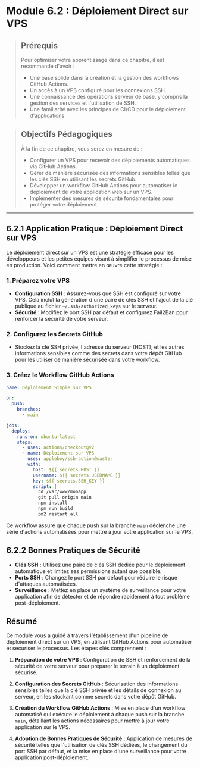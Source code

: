 # Module 6.2 : Déploiement Direct sur VPS

<blockquote>
  <h2>Prérequis</h2>
  <p>Pour optimiser votre apprentissage dans ce chapitre, il est recommandé d'avoir :</p>
  <ul>
    <li>Une base solide dans la création et la gestion des workflows GitHub Actions.</li>
    <li>Un accès à un VPS configuré pour les connexions SSH.</li>
    <li>Une connaissance des opérations serveur de base, y compris la gestion des services et l'utilisation de SSH.</li>
    <li>Une familiarité avec les principes de CI/CD pour le déploiement d'applications.</li>
  </ul>
</blockquote>

<blockquote>
  <h2>Objectifs Pédagogiques</h2>
  <p>À la fin de ce chapitre, vous serez en mesure de :</p>
  <ul>
    <li>Configurer un VPS pour recevoir des déploiements automatiques via GitHub Actions.</li>
    <li>Gérer de manière sécurisée des informations sensibles telles que les clés SSH en utilisant les secrets GitHub.</li>
    <li>Développer un workflow GitHub Actions pour automatiser le déploiement de votre application web sur un VPS.</li>
    <li>Implémenter des mesures de sécurité fondamentales pour protéger votre déploiement.</li>
  </ul>
</blockquote>

---

## 6.2.1 Application Pratique : Déploiement Direct sur VPS

Le déploiement direct sur un VPS est une stratégie efficace pour les développeurs et les petites équipes visant à simplifier le processus de mise en production. Voici comment mettre en œuvre cette stratégie :

### 1. Préparez votre VPS

- **Configuration SSH** : Assurez-vous que SSH est configuré sur votre VPS. Cela inclut la génération d'une paire de clés SSH et l'ajout de la clé publique au fichier `~/.ssh/authorized_keys` sur le serveur.
- **Sécurité** : Modifiez le port SSH par défaut et configurez Fail2Ban pour renforcer la sécurité de votre serveur.

### 2. Configurez les Secrets GitHub

- Stockez la clé SSH privée, l'adresse du serveur (HOST), et les autres informations sensibles comme des secrets dans votre dépôt GitHub pour les utiliser de manière sécurisée dans votre workflow.

### 3. Créez le Workflow GitHub Actions

```yaml
name: Déploiement Simple sur VPS

on:
  push:
    branches:
      - main

jobs:
  deploy:
    runs-on: ubuntu-latest
    steps:
      - uses: actions/checkout@v2
      - name: Déploiement sur VPS
        uses: appleboy/ssh-action@master
        with:
          host: ${{ secrets.HOST }}
          username: ${{ secrets.USERNAME }}
          key: ${{ secrets.SSH_KEY }}
          script: |
            cd /var/www/monapp
            git pull origin main
            npm install
            npm run build
            pm2 restart all
```

Ce workflow assure que chaque push sur la branche `main` déclenche une série d'actions automatisées pour mettre à jour votre application sur le VPS.

## 6.2.2 Bonnes Pratiques de Sécurité

- **Clés SSH** : Utilisez une paire de clés SSH dédiée pour le déploiement automatique et limitez ses permissions autant que possible.
- **Ports SSH** : Changez le port SSH par défaut pour réduire le risque d'attaques automatisées.
- **Surveillance** : Mettez en place un système de surveillance pour votre application afin de détecter et de répondre rapidement à tout problème post-déploiement.


## Résumé

Ce module vous a guidé à travers l'établissement d'un pipeline de déploiement direct sur un VPS, en utilisant GitHub Actions pour automatiser et sécuriser le processus. Les étapes clés comprennent :

1. **Préparation de votre VPS** : Configuration de SSH et renforcement de la sécurité de votre serveur pour préparer le terrain à un déploiement sécurisé.

2. **Configuration des Secrets GitHub** : Sécurisation des informations sensibles telles que la clé SSH privée et les détails de connexion au serveur, en les stockant comme secrets dans votre dépôt GitHub.

3. **Création du Workflow GitHub Actions** : Mise en place d'un workflow automatisé qui exécute le déploiement à chaque push sur la branche `main`, détaillant les actions nécessaires pour mettre à jour votre application sur le VPS.

4. **Adoption de Bonnes Pratiques de Sécurité** : Application de mesures de sécurité telles que l'utilisation de clés SSH dédiées, le changement du port SSH par défaut, et la mise en place d'une surveillance pour votre application post-déploiement.


